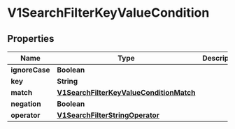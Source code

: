 # V1SearchFilterKeyValueCondition

## Properties
Name | Type | Description | Notes
------------ | ------------- | ------------- | -------------
**ignoreCase** | **Boolean** |  |  [optional]
**key** | **String** |  |  [optional]
**match** | [**V1SearchFilterKeyValueConditionMatch**](V1SearchFilterKeyValueConditionMatch.md) |  |  [optional]
**negation** | **Boolean** |  |  [optional]
**operator** | [**V1SearchFilterStringOperator**](V1SearchFilterStringOperator.md) |  |  [optional]
